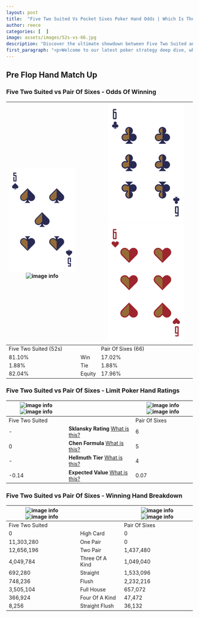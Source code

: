 ```yaml
---
layout: post
title:  "Five Two Suited Vs Pocket Sixes Poker Hand Odds | Which Is The Better Hand In Poker? A Complete Guide"
author: reece
categories: [  ]
image: assets/images/52s-vs-66.jpg
description: "Discover the ultimate showdown between Five Two Suited and Pair Of Sixes in poker! Uncover the odds, strategies, and scenarios where one hand triumphs over the other. Get ready to up your poker game with this thrilling analysis."
first_paragraph: "<p>Welcome to our latest poker strategy deep dive, where we're pitting two distinct hands against each other in a high-stakes showdown: Five Two Suited vs Pair Of Sixes.</p><p>In the dynamic world of poker, every decision counts, and knowing which hand holds the upper hand is key to your success at the table.</p><p>In this article, we'll dissect these two hands, explore the scenarios where one dominates the other, and equip you with the knowledge to make strategic choices that can tip the odds in your favor.</p><p>Get ready to unravel the intriguing dynamics of these poker hands and elevate your game to new heights.</p>"
---
```




[comment]: # (sp0)

## Pre Flop Hand Match Up

<div class="table hand-ratings" markdown="1"> 



### Five Two Suited vs Pair Of Sixes - Odds Of Winning


    
| ![image info](assets/images/hand1/5.png) ![image info](assets/images/hand1/2s.png) |  | ![image info](assets/images/hand2/6.png) ![image info](assets/images/hand2/6o.png) |
| -------- | -------- | -------- |
| Five Two Suited (52s) |  | Pair Of Sixes (66) |
| 81.10% | Win | 17.02% |
| 1.88% | Tie | 1.88% |
| 82.04% | Equity | 17.96% |




[comment]: # (sp1)



### Five Two Suited vs Pair Of Sixes - Limit Poker Hand Ratings


    
| ![image info](https://www.riverpairs.com/assets/images/hand1/5.png) ![image info](https://www.riverpairs.com/assets/images/hand1/2s.png) |  | ![image info](https://www.riverpairs.com/assets/images/hand2/6.png) ![image info](https://www.riverpairs.com/assets/images/hand2/6o.png) |
| -------- | -------- | -------- |
| Five Two Suited |  | Pair Of Sixes |
| - | **Sklansky Rating** [What is this?](/sklansky-rating-explained) | 6 |
| 0 | **Chen Formula** [What is this?](/chen-formula-explained) | 5 |
| - | **Hellmuth Tier** [What is this?](/Hellmuth-tier-explained) | 4 |
| -0.14 | **Expected Value** [What is this?](/expected-value-explained) | 0.07 |




[comment]: # (sp2)



### Five Two Suited vs Pair Of Sixes - Winning Hand Breakdown


    
| ![image info](https://www.riverpairs.com/assets/images/hand1/5.png) ![image info](https://www.riverpairs.com/assets/images/hand1/2s.png) |  | ![image info](https://www.riverpairs.com/assets/images/hand2/6.png) ![image info](https://www.riverpairs.com/assets/images/hand2/6o.png) |
| -------- | -------- | -------- |
| Five Two Suited |  | Pair Of Sixes |
| 0 | High Card | 0 |
| 11,303,280 | One Pair | 0 |
| 12,656,196 | Two Pair | 1,437,480 |
| 4,049,784 | Three Of A Kind | 1,049,040 |
| 692,280 | Straight | 1,533,096 |
| 748,236 | Flush | 2,232,216 |
| 3,505,104 | Full House | 657,072 |
| 366,924 | Four Of A Kind | 47,472 |
| 8,256 | Straight Flush | 36,132 |




[comment]: # (sp3)



</div>

[comment]: # (sp4)



[comment]: # (sp5)

